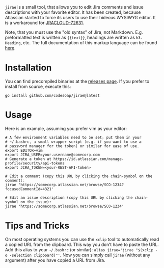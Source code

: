 `jirae` is a small tool, that allows you to edit Jira comments and issue
descriptions with your favorite editor. It has been created, because
Atlassian started to force its users to use their hideous WYSIWYG
editor. It is a workaround for
[JRACLOUD-72631](https://jira.atlassian.com/browse/JRACLOUD-72631).

Note, that you must use the "old syntax" of Jira, not
Markdown. E.g. preformatted text is written as `{{text}}`,
headings are written as `h3. Heading`, etc. The full
documentation of this markup language can be found
[here](https://jira.atlassian.com/secure/WikiRendererHelpAction.jspa?section=all).

# Installation
You can find precompiled binaries at the
[releases page](https://github.com/codesoap/jirae/releases). If you
prefer to install from source, execute this:

```
go install github.com/codesoap/jirae@latest
```

# Usage
Here is an example, assuming you prefer vim as your editor:

```shell
# A few environment variables need to be set; put them in your
# ~/.bashrc, a small wrapper script (e.g. if you want to use a
# password manager for the token) or similar for ease of use.
export EDITOR=vim
export JIRA_USER=your.username@somecorp.com
# Generate a token at https://id.atlassian.com/manage-profile/security/api-tokens
export JIRA_TOKEN=<your-REST-API-token>

# Edit a comment (copy this URL by clicking the chain-symbol on the comment):
jirae 'https://somecorp.atlassian.net/browse/SCO-1234?focusedCommentId=4321'

# Edit an issue description (copy this URL by clicking the chain-symbol on the issue):
jirae 'https://somecorp.atlassian.net/browse/SCO-1234'
```

# Tips and Tricks
On most operating systems you can use the `xclip` tool to automatically
read a copied URL from the clipboard. This way you don't have to paste
the URL. Add this alias to your `~/.bashrc` (or similar):
`alias jirae='jirae "$(xclip -o -selection clipboard)"'`. Now you can
simply call `jirae` (without any argument) after you have copied a URL
from Jira.
